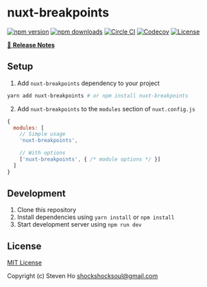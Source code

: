 # nuxt-breakpoints

[![npm version][npm-version-src]][npm-version-href]
[![npm downloads][npm-downloads-src]][npm-downloads-href]
[![Circle CI][circle-ci-src]][circle-ci-href]
[![Codecov][codecov-src]][codecov-href]
[![License][license-src]][license-href]

> 

[📖 **Release Notes**](./CHANGELOG.md)

## Setup

1. Add `nuxt-breakpoints` dependency to your project

```bash
yarn add nuxt-breakpoints # or npm install nuxt-breakpoints
```

2. Add `nuxt-breakpoints` to the `modules` section of `nuxt.config.js`

```js
{
  modules: [
    // Simple usage
    'nuxt-breakpoints',

    // With options
    ['nuxt-breakpoints', { /* module options */ }]
  ]
}
```

## Development

1. Clone this repository
2. Install dependencies using `yarn install` or `npm install`
3. Start development server using `npm run dev`

## License

[MIT License](./LICENSE)

Copyright (c) Steven Ho <shockshocksoul@gmail.com>

<!-- Badges -->
[npm-version-src]: https://img.shields.io/npm/v/nuxt-breakpoints/latest.svg?style=flat-square
[npm-version-href]: https://npmjs.com/package/nuxt-breakpoints

[npm-downloads-src]: https://img.shields.io/npm/dt/nuxt-breakpoints.svg?style=flat-square
[npm-downloads-href]: https://npmjs.com/package/nuxt-breakpoints

[circle-ci-src]: https://img.shields.io/circleci/project/github/.svg?style=flat-square
[circle-ci-href]: https://circleci.com/gh/

[codecov-src]: https://img.shields.io/codecov/c/github/.svg?style=flat-square
[codecov-href]: https://codecov.io/gh/

[license-src]: https://img.shields.io/npm/l/nuxt-breakpoints.svg?style=flat-square
[license-href]: https://npmjs.com/package/nuxt-breakpoints
